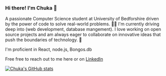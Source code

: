 ### Hi there! I'm Chuka  👋


A passionate Computer Science student at University of Bedforshire driven by the power of code to solve real-world problems.
👨‍💻 I'm currently driving deep into (web development, database mangement).
I love working on open source projects and am always eager to collaborate on innovative ideas that push the boundaries of technology. 🚀

I'm proficient in React, node.js, Bongos.db

Free free to reach out to me here or on [LinkedIn](https://www.linkedin.com/in/chukwuka-animmaku-4510a2260?lipi=urn%3Ali%3Apage%3Ad_flagship3_profile_view_base_contact_details%3Bq5%2Btq4n%2FSt%2BnjKsoPyyuow%3D%3D)

[![Chuka's GitHub stats](https://github-readme-stats.vercel.app/api?username=drealchuka&show_icons=true&theme=radical)](https://github.com/drealchuka/github-readme-stats)


